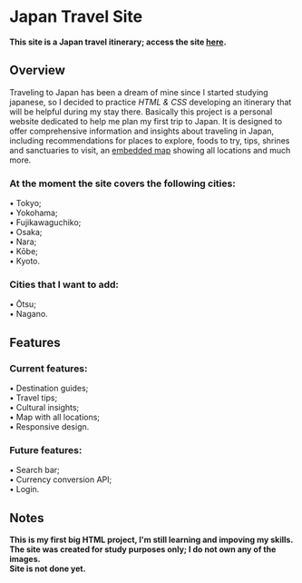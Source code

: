 # Japan Travel Site
**This site is a Japan travel itinerary; access the site [here](https://arthurbenczdecamargo.github.io/japantravel/).**

## Overview
Traveling to Japan has been a dream of mine since I started studying japanese, so I decided to practice *HTML & CSS* developing an itinerary that will be helpful during my stay there. Basically this project is a personal website dedicated to help me plan my first trip to Japan. It is designed to offer comprehensive information and insights about traveling in Japan, including recommendations for places to explore, foods to try, tips, shrines and sanctuaries to visit, an [embedded map](https://arthurbenczdecamargo.github.io/japantravel/mapa.html) showing all locations and much more.
### At the moment the site covers the following cities:<br>
• Tokyo;<br>
• Yokohama;<br>
• Fujikawaguchiko;<br>
• Osaka;<br>
• Nara;<br>
• Kōbe;<br>
• Kyoto.

### Cities that I want to add:
• Ōtsu;<br>
• Nagano.

## Features
### Current features:<br>
• Destination guides;<br>
• Travel tips;<br>
• Cultural insights;<br>
• Map with all locations;<br>
• Responsive design.

### Future features:<br>
• Search bar;<br>
• Currency conversion API;<br>
• Login.

## Notes
**This is my first big HTML project, I'm still learning and impoving my skills.<br>
The site was created for study purposes only; I do not own any of the images.<br>
Site is not done yet.**
